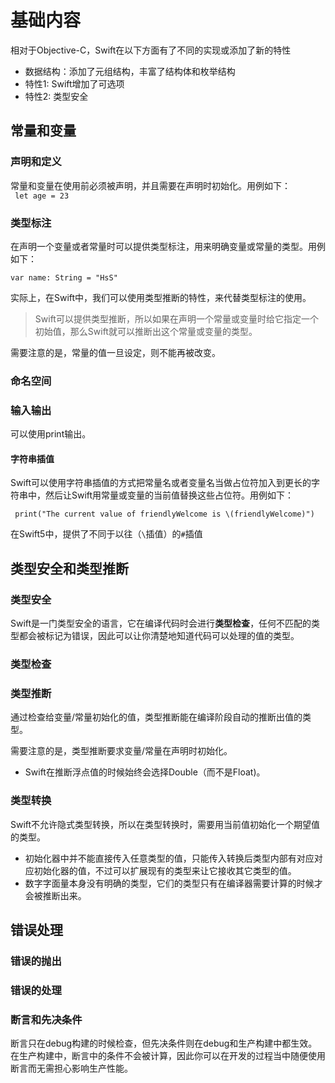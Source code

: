 # 基础内容

相对于Objective-C，Swift在以下方面有了不同的实现或添加了新的特性

- 数据结构：添加了元组结构，丰富了结构体和枚举结构
- 特性1: Swift增加了可选项
- 特性2: 类型安全

## 常量和变量

### 声明和定义
常量和变量在使用前必须被声明，并且需要在声明时初始化。用例如下：  
` let age = 23`

### 类型标注
在声明一个变量或者常量时可以提供类型标注，用来明确变量或常量的类型。用例如下：  

`var name: String = "HsS" `

实际上，在Swift中，我们可以使用类型推断的特性，来代替类型标注的使用。
>Swift可以提供类型推断，所以如果在声明一个常量或变量时给它指定一个初始值，那么Swift就可以推断出这个常量或变量的类型。

需要注意的是，常量的值一旦设定，则不能再被改变。

### 命名空间

### 输入输出

可以使用print输出。

#### 字符串插值
Swift可以使用字符串插值的方式把常量名或者变量名当做占位符加入到更长的字符串中，然后让Swift用常量或变量的当前值替换这些占位符。用例如下：  

` print("The current value of friendlyWelcome is \(friendlyWelcome)")`

在Swift5中，提供了不同于以往（`\`插值）的`#`插值


## 类型安全和类型推断
### 类型安全
Swift是一门类型安全的语言，它在编译代码时会进行**类型检查**，任何不匹配的类型都会被标记为错误，因此可以让你清楚地知道代码可以处理的值的类型。

### 类型检查

### 类型推断
通过检查给变量/常量初始化的值，类型推断能在编译阶段自动的推断出值的类型。

需要注意的是，类型推断要求变量/常量在声明时初始化。

- Swift在推断浮点值的时候始终会选择Double（而不是Float)。

### 类型转换
Swift不允许隐式类型转换，所以在类型转换时，需要用当前值初始化一个期望值的类型。

- 初始化器中并不能直接传入任意类型的值，只能传入转换后类型内部有对应对应初始化器的值，不过可以扩展现有的类型来让它接收其它类型的值。
- 数字字面量本身没有明确的类型，它们的类型只有在编译器需要计算的时候才会被推断出来。

## 错误处理

### 错误的抛出

### 错误的处理

### 断言和先决条件

断言只在debug构建的时候检查，但先决条件则在debug和生产构建中都生效。在生产构建中，断言中的条件不会被计算，因此你可以在开发的过程当中随便使用断言而无需担心影响生产性能。